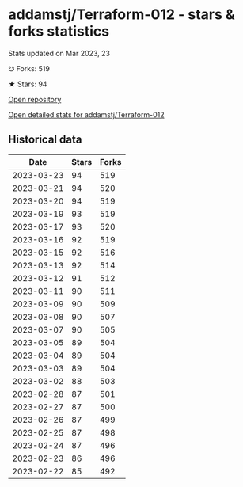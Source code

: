 # addamstj/Terraform-012 - stars & forks statistics

Stats updated on Mar 2023, 23

☋ Forks: 519

★ Stars: 94

[Open repository](https://github.com/addamstj/Terraform-012)

[Open detailed stats for addamstj/Terraform-012](https://reviewgithub.com/rep/addamstj/Terraform-012)

## Historical data
| Date | Stars | Forks |
|------|-------|-------|
| 2023-03-23 | 94 | 519 | 
| 2023-03-21 | 94 | 520 | 
| 2023-03-20 | 94 | 519 | 
| 2023-03-19 | 93 | 519 | 
| 2023-03-17 | 93 | 520 | 
| 2023-03-16 | 92 | 519 | 
| 2023-03-15 | 92 | 516 | 
| 2023-03-13 | 92 | 514 | 
| 2023-03-12 | 91 | 512 | 
| 2023-03-11 | 90 | 511 | 
| 2023-03-09 | 90 | 509 | 
| 2023-03-08 | 90 | 507 | 
| 2023-03-07 | 90 | 505 | 
| 2023-03-05 | 89 | 504 | 
| 2023-03-04 | 89 | 504 | 
| 2023-03-03 | 89 | 504 | 
| 2023-03-02 | 88 | 503 | 
| 2023-02-28 | 87 | 501 | 
| 2023-02-27 | 87 | 500 | 
| 2023-02-26 | 87 | 499 | 
| 2023-02-25 | 87 | 498 | 
| 2023-02-24 | 87 | 496 | 
| 2023-02-23 | 86 | 496 | 
| 2023-02-22 | 85 | 492 | 

